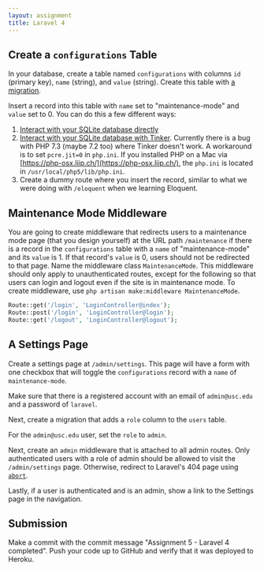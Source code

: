 ```yaml
---
layout: assignment
title: Laravel 4
---
```


## Create a `configurations` Table

In your database, create a table named `configurations` with columns `id` (primary key), `name` (string), and `value` (string). Create this table with [a migration](https://laravel.com/docs/6.x/migrations#generating-migrations).

Insert a record into this table with `name` set to "maintenance-mode" and `value` set to 0. You can do this a few different ways:

1. [Interact with your SQLite database directly](/tutorials/sqlite)
1. [Interact with your SQLite database with Tinker](https://laravel.com/docs/6.x/artisan#tinker). Currently there is a bug with PHP 7.3 (maybe 7.2 too) where Tinker doesn't work. A workaround is to set `pcre.jit=0` in `php.ini`. If you installed PHP on a Mac via [https://php-osx.liip.ch/](https://php-osx.liip.ch/), the `php.ini` is located in `/usr/local/php5/lib/php.ini`.
1. Create a dummy route where you insert the record, similar to what we were doing with `/eloquent` when we learning Eloquent.

## Maintenance Mode Middleware

You are going to create middleware that redirects users to a maintenance mode page (that you design yourself) at the URL path `/maintenance` if there is a record in the `configurations` table with a `name` of "maintenance-mode" and its `value` is 1. If that record's `value` is 0, users should not be redirected to that page. Name the middleware class `MaintenanceMode`. This middleware should only apply to unauthenticated routes, except for the following so that users can login and logout even if the site is in maintenance mode. To create middleware, use `php artisan make:middleware MaintenanceMode`.

```php
Route::get('/login', 'LoginController@index');
Route::post('/login', 'LoginController@login');
Route::get('/logout', 'LoginController@logout');
```

## A Settings Page

Create a settings page at `/admin/settings`. This page will have a form with one checkbox that will toggle the `configurations` record with a `name` of `maintenance-mode`.

Make sure that there is a registered account with an email of `admin@usc.edu` and a password of `laravel`.

Next, create a migration that adds a `role` column to the `users` table. 

For the `admin@usc.edu` user, set the `role` to `admin`.

Next, create an `admin` middleware that is attached to all admin routes. Only authenticated users with a role of admin should be allowed to visit the `/admin/settings` page. Otherwise, redirect to Laravel's 404 page using [`abort`](https://laravel.com/docs/6.x/errors#http-exceptions).

Lastly, if a user is authenticated and is an admin, show a link to the Settings page in the navigation.

## Submission

Make a commit with the commit message "Assignment 5 - Laravel 4 completed". Push your code up to GitHub and verify that it was deployed to Heroku.
